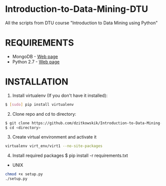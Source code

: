 Introduction-to-Data-Mining-DTU
===============================

All the scripts from DTU course "Introduction to Data Mining using Python"

# REQUIREMENTS

* MongoDB - [Web page](http://www.mongodb.org)
* Python 2.7 - [Web page](https://www.python.org/download/releases/2.7/)

# INSTALLATION

1. Install virtualenv (If you don't have it installed):
```bash
$ [sudo] pip install virtualenv
``` 
2. Clone repo and cd to directory:
```bash
$ git clone https://github.com/dzitkowskik/Introduction-to-Data-Mining-DTU.git <directory>
$ cd <directory>
``` 
3. Create virtual environment and activate it
```bash
virtualenv virt_env/virt1 --no-site-packages
``` 

4. Install required packages
    $ pip install -r requirements.txt

- UNIX
```bash
chmod +x setup.py
./setup.py
``` 
    
